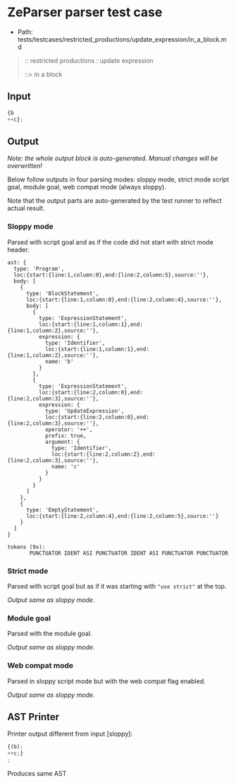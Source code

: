 # ZeParser parser test case

- Path: tests/testcases/restricted_productions/update_expression/in_a_block.md

> :: restricted productions : update expression
>
> ::> in a block

## Input

`````js
{b
++c};
`````

## Output

_Note: the whole output block is auto-generated. Manual changes will be overwritten!_

Below follow outputs in four parsing modes: sloppy mode, strict mode script goal, module goal, web compat mode (always sloppy).

Note that the output parts are auto-generated by the test runner to reflect actual result.

### Sloppy mode

Parsed with script goal and as if the code did not start with strict mode header.

`````
ast: {
  type: 'Program',
  loc:{start:{line:1,column:0},end:{line:2,column:5},source:''},
  body: [
    {
      type: 'BlockStatement',
      loc:{start:{line:1,column:0},end:{line:2,column:4},source:''},
      body: [
        {
          type: 'ExpressionStatement',
          loc:{start:{line:1,column:1},end:{line:1,column:2},source:''},
          expression: {
            type: 'Identifier',
            loc:{start:{line:1,column:1},end:{line:1,column:2},source:''},
            name: 'b'
          }
        },
        {
          type: 'ExpressionStatement',
          loc:{start:{line:2,column:0},end:{line:2,column:3},source:''},
          expression: {
            type: 'UpdateExpression',
            loc:{start:{line:2,column:0},end:{line:2,column:3},source:''},
            operator: '++',
            prefix: true,
            argument: {
              type: 'Identifier',
              loc:{start:{line:2,column:2},end:{line:2,column:3},source:''},
              name: 'c'
            }
          }
        }
      ]
    },
    {
      type: 'EmptyStatement',
      loc:{start:{line:2,column:4},end:{line:2,column:5},source:''}
    }
  ]
}

tokens (9x):
       PUNCTUATOR IDENT ASI PUNCTUATOR IDENT ASI PUNCTUATOR PUNCTUATOR
`````

### Strict mode

Parsed with script goal but as if it was starting with `"use strict"` at the top.

_Output same as sloppy mode._

### Module goal

Parsed with the module goal.

_Output same as sloppy mode._

### Web compat mode

Parsed in sloppy script mode but with the web compat flag enabled.

_Output same as sloppy mode._

## AST Printer

Printer output different from input [sloppy]:

````js
{(b);
++c;}
;
````

Produces same AST
